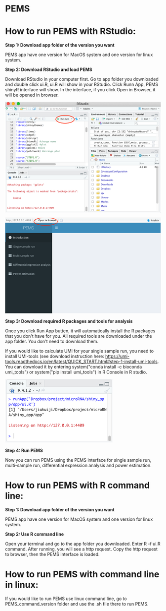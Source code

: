 # PEMS

# How to run PEMS with RStudio:

**Step 1: Download app folder of the version you want**

PEMS app have one version for MacOS system and one version for linux system.

**Step 2: Download RStudio and load PEMS**

Download RStudio in your computer first. Go to app folder you downloaded and double click ui.R, ui.R will show in your RStudio. Click Runn App, PEMS shinyR interface will show. In the interface, if you click Open in Browser, it will be opened in browser.

![plot](./readme_figure/rstudio.png)

![plot](./readme_figure/interface.png)

**Step 3: Download required R packages and tools for analysis**

Once you click Run App butten, it will automatically install the R packages that you don't have for you. All required tools are downloaded under the app folder. You don't need to download them. 

If you would like to calculate UMI for your single sample run, you need to install UMI-tools (see download instruction here: https://umi-tools.readthedocs.io/en/latest/QUICK_START.html#step-1-install-umi-tools. You can download it by entering system("conda install -c bioconda umi_tools") or system("pip install umi_tools") in R Console in R studio. 

![plot](./readme_figure/console.png)

**Step 4: Run PEMS**

Now you can run PEMS using the PEMS interface for single sample run, multi-sample run, differential expression analysis and power estimation.



# How to run PEMS with R command line:

**Step 1: Download app folder of the version you want**

PEMS app have one version for MacOS system and one version for linux system.

**Step 2: Use R command line**

Open your terminal and go to the app folder you downloaded. Enter R -f ui.R command. After running, you will see a http request. Copy the http request to browser, then the PEMS interface is loaded.





# How to run PEMS with command line in linux:
If you would like to run PEMS use linux command line, go to PEMS_command_version folder and use the .sh file there to run PEMS.





